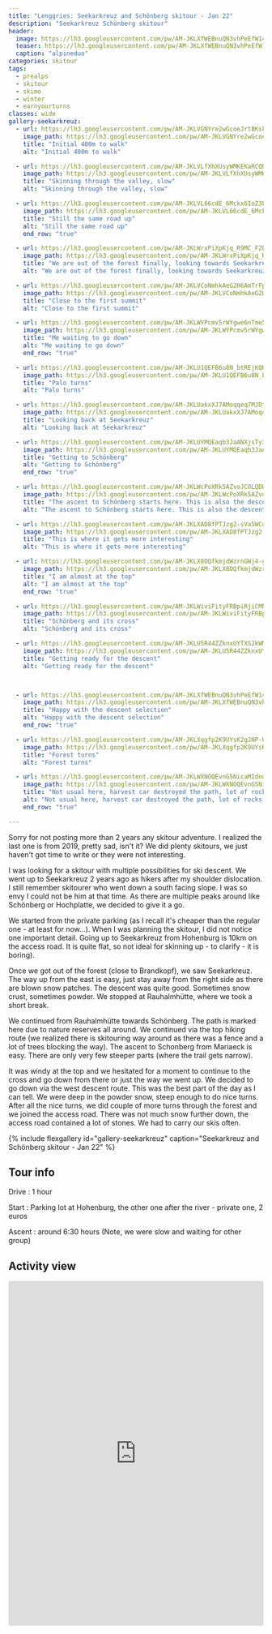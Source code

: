 ```yaml
---
title: "Lenggries: Seekarkreuz and Schönberg skitour - Jan 22"
description: "Seekarkreuz Schönberg skitour"
header:
  image: https://lh3.googleusercontent.com/pw/AM-JKLXfWEBnuQN3vhPeEfW14cHUGNQCRry7HrgNxGFM_9ooqfKreqaUM9maELwAU4XhOgKNFMigx1wfehODy0PhtFIzRHjJEte3zEMvnCNVzNhRUTsMAPSTbfVjxuJgg_yJ_AE6YlArHpOS5Bh33ZCxRH8RbA=w986-h1314-no?authuser=0
  teaser: https://lh3.googleusercontent.com/pw/AM-JKLXfWEBnuQN3vhPeEfW14cHUGNQCRry7HrgNxGFM_9ooqfKreqaUM9maELwAU4XhOgKNFMigx1wfehODy0PhtFIzRHjJEte3zEMvnCNVzNhRUTsMAPSTbfVjxuJgg_yJ_AE6YlArHpOS5Bh33ZCxRH8RbA=w300-h800-no?authuser=0
  caption: "alpineduo"
categories: skitour
tags:
  - prealps
  - skitour
  - skimo
  - winter
  - earnyourturns
classes: wide
gallery-seekarkreuz:
  - url: https://lh3.googleusercontent.com/pw/AM-JKLVGNYre2wGcoeJrtBKskXJxyJYMnkEFi9D_7iHzME7Frr6LTr13OsNb0t1fJc2umWBFDguXGTCKvcaLV6t8sAeS4bh6j3VIFCRTw2hg5EcVJrthV-j_YYpmipASN1UCZ1DKcdrZnWTLfWdOMn4Lo1X3GA=w826-h1314-no?authuser=0
    image_path: https://lh3.googleusercontent.com/pw/AM-JKLVGNYre2wGcoeJrtBKskXJxyJYMnkEFi9D_7iHzME7Frr6LTr13OsNb0t1fJc2umWBFDguXGTCKvcaLV6t8sAeS4bh6j3VIFCRTw2hg5EcVJrthV-j_YYpmipASN1UCZ1DKcdrZnWTLfWdOMn4Lo1X3GA=w300-h400-no?authuser=0
    title: "Initial 400m to walk"
    alt: "Initial 400m to walk"

  - url: https://lh3.googleusercontent.com/pw/AM-JKLVLfXhXUsyWMKEKaRCQRdHe9u22SVhG2xsFOpf8ONV9N5yMKOsEVZQ46jEn_bKOeoeXQh8KTvmGAQ4i-z4qSw7wyxAMf9pEEjjN_RYxcmJyKB1n2orWjCOq-YVDT6UIvkIzPG3PIieg_CYsJswoadDV4w=w986-h1314-no?authuser=0
    image_path: https://lh3.googleusercontent.com/pw/AM-JKLVLfXhXUsyWMKEKaRCQRdHe9u22SVhG2xsFOpf8ONV9N5yMKOsEVZQ46jEn_bKOeoeXQh8KTvmGAQ4i-z4qSw7wyxAMf9pEEjjN_RYxcmJyKB1n2orWjCOq-YVDT6UIvkIzPG3PIieg_CYsJswoadDV4w=w300-h400-no?authuser=0
    title: "Skinning through the valley, slow"
    alt: "Skinning through the valley, slow"

  - url: https://lh3.googleusercontent.com/pw/AM-JKLVL66cdE_6Mckx6IoZ3LMsWEm3K74aWcURogSwjUCY_TfyuMoYC6NY5F4VS0V6Fcb_J1IVG4Pg0Oi_c25x8Z7YToMU73QP9QUibqbyCUQ1bGmwMFvHY0szNZofHUkBFJm57WjMRrfy7xi5AybQtyEaNHw=w986-h1314-no?authuser=0
    image_path: https://lh3.googleusercontent.com/pw/AM-JKLVL66cdE_6Mckx6IoZ3LMsWEm3K74aWcURogSwjUCY_TfyuMoYC6NY5F4VS0V6Fcb_J1IVG4Pg0Oi_c25x8Z7YToMU73QP9QUibqbyCUQ1bGmwMFvHY0szNZofHUkBFJm57WjMRrfy7xi5AybQtyEaNHw=w300-h400-no?authuser=0
    title: "Still the same road up"
    alt: "Still the same road up"
    end_row: "true"

  - url: https://lh3.googleusercontent.com/pw/AM-JKLWrxPiXpKjq_R9MC_F2bFjcUMv33zmkGDToqtg8Mem3IEfyT1wfKOJraTkTduyGdpdKczbcr7FZk1TUgwsvSG44qzz3uqFwScJawRNb3Y_Ldc4RCxhPR3nqVPP5ZD1I1fTo9e-oPGheBliqlC7N8YpDug=w986-h1314-no?authuser=0
    image_path: https://lh3.googleusercontent.com/pw/AM-JKLWrxPiXpKjq_R9MC_F2bFjcUMv33zmkGDToqtg8Mem3IEfyT1wfKOJraTkTduyGdpdKczbcr7FZk1TUgwsvSG44qzz3uqFwScJawRNb3Y_Ldc4RCxhPR3nqVPP5ZD1I1fTo9e-oPGheBliqlC7N8YpDug=w300-h400-no?authuser=0
    title: "We are out of the forest finally, looking towards Seekarkreuz"
    alt: "We are out of the forest finally, looking towards Seekarkreuz"

  - url: https://lh3.googleusercontent.com/pw/AM-JKLVCoNmhkAeG2H6AmTrFpudna1mUbe1_nKMPEKHFvxSwRS3sVtF1tVZ2WMgSu5cfsk-nBSjIHzapgia0WbhyK_15Jx_Y-sA5PPEeCyhmx-0Qkw6Yeut2WRErD-oQr9VjkYZoVtV8Z4y47ddNB47vlxWpfQ=w1752-h1314-no?authuser=0
    image_path: https://lh3.googleusercontent.com/pw/AM-JKLVCoNmhkAeG2H6AmTrFpudna1mUbe1_nKMPEKHFvxSwRS3sVtF1tVZ2WMgSu5cfsk-nBSjIHzapgia0WbhyK_15Jx_Y-sA5PPEeCyhmx-0Qkw6Yeut2WRErD-oQr9VjkYZoVtV8Z4y47ddNB47vlxWpfQ=w400-h300-no?authuser=0
    title: "Close to the first summit"
    alt: "Close to the first summit"

  - url: https://lh3.googleusercontent.com/pw/AM-JKLWYPcmv5rWYgwe6nTme5um2Mj7KLcL1VAHqlPrWNZHAEBaBUXFN-N_Fc7rP0MW15WU1Y-Ko6dqg_ynnJRSGjAmi0uv1v3C2mYCZWglnkMy76FavXAUOU7-QT968hz-ddIBjPxmWxsF6m4rHFxtbiWlm5Q=w986-h1314-no?authuser=0
    image_path: https://lh3.googleusercontent.com/pw/AM-JKLWYPcmv5rWYgwe6nTme5um2Mj7KLcL1VAHqlPrWNZHAEBaBUXFN-N_Fc7rP0MW15WU1Y-Ko6dqg_ynnJRSGjAmi0uv1v3C2mYCZWglnkMy76FavXAUOU7-QT968hz-ddIBjPxmWxsF6m4rHFxtbiWlm5Q=w300-h400-no?authuser=0
    title: "Me waiting to go down"
    alt: "Me waiting to go down"
    end_row: "true"

  - url: https://lh3.googleusercontent.com/pw/AM-JKLU1QEFB6u8N_btREjKQKsaeYHTi-d8gh4rUSqvhTdOlW1att3KSbGZSVHbEgvvotYzOZY_mdCz-pR1fL66XPO370l9BWaaIg-qfRU8jyfxFFEmcMV-oCT7CRUr7_2k-pYNz1MvHbNleGULH5jfBqlIueQ=w986-h1314-no?authuser=0
    image_path: https://lh3.googleusercontent.com/pw/AM-JKLU1QEFB6u8N_btREjKQKsaeYHTi-d8gh4rUSqvhTdOlW1att3KSbGZSVHbEgvvotYzOZY_mdCz-pR1fL66XPO370l9BWaaIg-qfRU8jyfxFFEmcMV-oCT7CRUr7_2k-pYNz1MvHbNleGULH5jfBqlIueQ=w300-h400-no?authuser=0
    title: "Palo turns"
    alt: "Palo turns"

  - url: https://lh3.googleusercontent.com/pw/AM-JKLUakxXJ7AMoqqeq7MJDt3oH5gRh24QP_Vy75ufYGlEsYEan_y36mFEIIAiNnExdM53XswvxZzjbP6_cqzIDa5Hl1Ks5dkCEtiOcRASTWnT7pHHKbppinW8rJ0yGeE-SJRSOuAVfQ0oHlk0YEDN6pqx5HA=w986-h1314-no?authuser=0
    image_path: https://lh3.googleusercontent.com/pw/AM-JKLUakxXJ7AMoqqeq7MJDt3oH5gRh24QP_Vy75ufYGlEsYEan_y36mFEIIAiNnExdM53XswvxZzjbP6_cqzIDa5Hl1Ks5dkCEtiOcRASTWnT7pHHKbppinW8rJ0yGeE-SJRSOuAVfQ0oHlk0YEDN6pqx5HA=w300-h499-no?authuser=0
    title: "Looking back at Seekarkreuz"
    alt: "Looking back at Seekarkreuz"

  - url: https://lh3.googleusercontent.com/pw/AM-JKLUYMQEaqb3JaANXjsTy3ZKc3r8D8Faxg8p6SDjXG6GnFRJPFUuy-DBiX4LSX1mOAt4L4ltijIJfawrEaYUPwUTMtravLLKL-fwnBdjoBW3MvvBOfscm8lBBRLyoHU0celEs84m-OylF1pi17JcCrAS6sg=w986-h1314-no?authuser=0
    image_path: https://lh3.googleusercontent.com/pw/AM-JKLUYMQEaqb3JaANXjsTy3ZKc3r8D8Faxg8p6SDjXG6GnFRJPFUuy-DBiX4LSX1mOAt4L4ltijIJfawrEaYUPwUTMtravLLKL-fwnBdjoBW3MvvBOfscm8lBBRLyoHU0celEs84m-OylF1pi17JcCrAS6sg=w300-h400-no?authuser=0
    title: "Getting to Schönberg"
    alt: "Getting to Schönberg"
    end_row: "true"

  - url: https://lh3.googleusercontent.com/pw/AM-JKLWcPoXRk5AZvoJCOLQDU9-94vmX4B3WmybxH6Sq5N3K-1IQfJ41UwqBn9qUTyMrjAut56eh22xxwkb-iZ5wv_eTLqG4iOQyEF-02qZxYjRoInHLs-NmGPrMe-6xPIwWCdZjAaPSc0sHUFsnKNkjvHhZRA=w986-h1314-no?authuser=0
    image_path: https://lh3.googleusercontent.com/pw/AM-JKLWcPoXRk5AZvoJCOLQDU9-94vmX4B3WmybxH6Sq5N3K-1IQfJ41UwqBn9qUTyMrjAut56eh22xxwkb-iZ5wv_eTLqG4iOQyEF-02qZxYjRoInHLs-NmGPrMe-6xPIwWCdZjAaPSc0sHUFsnKNkjvHhZRA=w300-h400-no?authuser=0
    title: "The ascent to Schönberg starts here. This is also the descent option"
    alt: "The ascent to Schönberg starts here. This is also the descent option"

  - url: https://lh3.googleusercontent.com/pw/AM-JKLXAD8fPTJzg2-sVa5WCqZwpoGpQLu6_WPrU1vkcGA2kFuBP4qI4cmatWN6QSEsOlXfCBt0Sq1HbwK0ba-Os_CRJR-4biRV9VZhnR3RxKmGwPwG-bdMukDmo8oUMa4ndANHyVy961QxmohOctkJnkgR4OA=w1752-h1314-no?authuser=0
    image_path: https://lh3.googleusercontent.com/pw/AM-JKLXAD8fPTJzg2-sVa5WCqZwpoGpQLu6_WPrU1vkcGA2kFuBP4qI4cmatWN6QSEsOlXfCBt0Sq1HbwK0ba-Os_CRJR-4biRV9VZhnR3RxKmGwPwG-bdMukDmo8oUMa4ndANHyVy961QxmohOctkJnkgR4OA=w400-h300-no?authuser=0
    title: "This is where it gets more interesting"
    alt: "This is where it gets more interesting"

  - url: https://lh3.googleusercontent.com/pw/AM-JKLX8OQfkmjdWzrnGWj4-gF4jIkW-HgS6XRJmK1pdz8QCRHzP464f7EvRFZ_BWoueZU7vtwpRTKRiRZolpkz72iuaKTzG-F1Tn3l2kM0j5H4L4kJCyhtoods8nYKlGYulmxZK1uwvbihUxb7n2m1GGyG4bQ=w986-h1314-no?authuser=0
    image_path: https://lh3.googleusercontent.com/pw/AM-JKLX8OQfkmjdWzrnGWj4-gF4jIkW-HgS6XRJmK1pdz8QCRHzP464f7EvRFZ_BWoueZU7vtwpRTKRiRZolpkz72iuaKTzG-F1Tn3l2kM0j5H4L4kJCyhtoods8nYKlGYulmxZK1uwvbihUxb7n2m1GGyG4bQ=w300-h400-no?authuser=0
    title: "I am almost at the top"
    alt: "I am almost at the top"
    end_row: "true"

  - url: https://lh3.googleusercontent.com/pw/AM-JKLWiviFityFRBpiRjiCMNxF4YDW1A33r8Qp239LiJC1fCrXnjAZiEPiGwenfNgskCU3UrCUvavhJ_jV4D7vVRXT_73hsRWVXRA_5iK9B-bwWpkHhqPirAMvOJIbDtSJynlU6W4QIb2NMOrJf00gqNpJybQ=w986-h1314-no?authuser=0
    image_path: https://lh3.googleusercontent.com/pw/AM-JKLWiviFityFRBpiRjiCMNxF4YDW1A33r8Qp239LiJC1fCrXnjAZiEPiGwenfNgskCU3UrCUvavhJ_jV4D7vVRXT_73hsRWVXRA_5iK9B-bwWpkHhqPirAMvOJIbDtSJynlU6W4QIb2NMOrJf00gqNpJybQ=w300-h400-no?authuser=0
    title: "Schönberg and its cross"
    alt: "Schönberg and its cross"

  - url: https://lh3.googleusercontent.com/pw/AM-JKLU5R44ZZknxUYTXS2kWMtOuwAedNmXaWlnq9t8UjUyJanEQzQxpPLFuF9aVdYaIu5Wq7WgGDIPc5Y1LH4Fp9VuiyxnGRUr3bE8V92b3_my1DWfH5mLMwDe5sjIIIGm6b9o47-fZDP_OSPCnCoXoYDytbg=w1752-h1314-no?authuser=0
    image_path: https://lh3.googleusercontent.com/pw/AM-JKLU5R44ZZknxUYTXS2kWMtOuwAedNmXaWlnq9t8UjUyJanEQzQxpPLFuF9aVdYaIu5Wq7WgGDIPc5Y1LH4Fp9VuiyxnGRUr3bE8V92b3_my1DWfH5mLMwDe5sjIIIGm6b9o47-fZDP_OSPCnCoXoYDytbg=w400-h300-no?authuser=0
    title: "Getting ready for the descent"
    alt: "Getting ready for the descent"



  - url: https://lh3.googleusercontent.com/pw/AM-JKLXfWEBnuQN3vhPeEfW14cHUGNQCRry7HrgNxGFM_9ooqfKreqaUM9maELwAU4XhOgKNFMigx1wfehODy0PhtFIzRHjJEte3zEMvnCNVzNhRUTsMAPSTbfVjxuJgg_yJ_AE6YlArHpOS5Bh33ZCxRH8RbA=w986-h1314-no?authuser=0
    image_path: https://lh3.googleusercontent.com/pw/AM-JKLXfWEBnuQN3vhPeEfW14cHUGNQCRry7HrgNxGFM_9ooqfKreqaUM9maELwAU4XhOgKNFMigx1wfehODy0PhtFIzRHjJEte3zEMvnCNVzNhRUTsMAPSTbfVjxuJgg_yJ_AE6YlArHpOS5Bh33ZCxRH8RbA=w300-h400-no?authuser=0
    title: "Happy with the descent selection"
    alt: "Happy with the descent selection"
    end_row: "true"

  - url: https://lh3.googleusercontent.com/pw/AM-JKLXqgfp2K9UYsK2gJNP-U7ZUAtJvOC_d_IzmbenxTqBIown7-BEYJbUDJ_Afiuu55yJz8lV8ic31yAcgFrtYBitdWgfJMPlcuBz2Y6GADatpOc5h7cYx8F8UMcI7eHTXMWL0KXr8-x_BRxXqkXhd2jHtDQ=w986-h1314-no?authuser=0
    image_path: https://lh3.googleusercontent.com/pw/AM-JKLXqgfp2K9UYsK2gJNP-U7ZUAtJvOC_d_IzmbenxTqBIown7-BEYJbUDJ_Afiuu55yJz8lV8ic31yAcgFrtYBitdWgfJMPlcuBz2Y6GADatpOc5h7cYx8F8UMcI7eHTXMWL0KXr8-x_BRxXqkXhd2jHtDQ=w300-h400-no?authuser=0
    title: "Forest turns"
    alt: "Forest turns"

  - url: https://lh3.googleusercontent.com/pw/AM-JKLWXNOQEvnG5NicaMIdnqEbmdi4hZ02Ao5fxnX-2tmTYDWQYRy6BFdALKGBzJLNDanbUHomZzugY2agBooPCj0yqTz0Do2ZuaKpPJ12TdRvoTCs8Y22r23ELTWB5nxwVvS21-E112p8b5nk3Ndv78dNNUA=w986-h1314-no?authuser=0
    image_path: https://lh3.googleusercontent.com/pw/AM-JKLWXNOQEvnG5NicaMIdnqEbmdi4hZ02Ao5fxnX-2tmTYDWQYRy6BFdALKGBzJLNDanbUHomZzugY2agBooPCj0yqTz0Do2ZuaKpPJ12TdRvoTCs8Y22r23ELTWB5nxwVvS21-E112p8b5nk3Ndv78dNNUA=w300-h400-no?authuser=0
    title: "Not usual here, harvest car destroyed the path, lot of rocks!"
    alt: "Not usual here, harvest car destroyed the path, lot of rocks!"
    end_row: "true"

---
```

Sorry for not posting more than 2 years any skitour adventure. I realized the last one is from 2019, pretty sad, isn't it? We did plenty skitours, we just haven't got time to write or they were not interesting.

I was looking for a skitour with multiple possibilities for ski descent. We went up to Seekarkreuz 2 years ago as hikers after my shoulder dislocation. I still remember skitourer who went down a south facing slope. I was so envy I could not be him at that time. As there are multiple peaks around like Schönberg or Hochplatte, we decided to give it a go.

We started from the private parking (as I recall it's cheaper than the regular one - at least for now...). When I was planning the skitour, I did not notice one important detail. Going up to Seekarkreuz from Hohenburg is 10km on the access road. It is quite flat, so not ideal for skinning up - to clarify - it is boring).

Once we got out of the forest (close to Brandkopf), we saw Seekarkreuz. The way up from the east is easy, just stay away from the right side as there are blown snow patches. The descent was quite good. Sometimes snow crust, sometimes powder. We stopped at Rauhalmhütte, where we took a short break.

We continued from Rauhalmhütte towards Schönberg. The path is marked here due to nature reserves all around. We continued via the top hiking route (we realized there is skitouring way around as there was a fence and a lot of trees blocking the way). The ascent to Schonberg from Mariaeck is easy. There are only very few steeper parts (where the trail gets narrow).

It was windy at the top and we hesitated for a moment to continue to the cross and go down from there or just the way we went up. We decided to go down via the west descent route. This was the best part of the day as I can tell. We were deep in the powder snow, steep enough to do nice turns. After all the nice turns, we did couple of more turns through the forest and we joined the access road. There was not much snow further down, the access road contained a lot of stones. We had to carry our skis often.

{% include flexgallery id="gallery-seekarkreuz" caption="Seekarkreuz and Schönberg skitour  - Jan 22" %}

## Tour info

Drive
: 1 hour

Start
: Parking lot at Hohenburg, the other one after the river - private one, 2 euros


Ascent
: around 6:30 hours (Note, we were slow and waiting for other group)

## Activity view

<iframe src="https://www.komoot.com/tour/654360429/embed?profile=1" width="100%" height="680" frameborder="0" scrolling="no"></iframe>
